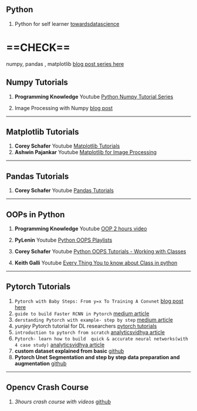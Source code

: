 ## Python
1. Python for self learner [towardsdatascience](https://towardsdatascience.com/bookmark-this-if-you-are-new-to-python-especially-if-you-self-learn-python-54c6e7b5dad8)


# ==CHECK==
numpy, pandas , matplotlib [blog post series here](https://pythonhealthcare.org/)

## Numpy Tutorials
1. **Programming Knowledge** Youtube [Python Numpy Tutorial Series](https://www.youtube.com/playlist?list=PLS1QulWo1RIYWmvS03CzXh1MTSN9dbTnR)

2. Image Processing with Numpy [blog post](https://www.degeneratestate.org/posts/2016/Oct/23/image-processing-with-numpy/)
***

## Matplotlib Tutorials
1. **Corey Schafer** Youtube [Matplotlib Tutorials](https://www.youtube.com/playlist?list=PL-osiE80TeTvipOqomVEeZ1HRrcEvtZB_)
2. **Ashwin Pajankar** Youtube [Matplotlib for Image Processing](https://www.youtube.com/playlist?list=PLiHa1s-EL3vjy88bJeU07J0FXfzpzdUU9)
****
## Pandas Tutorials
1. **Corey Schafer** Youtube [Pandas Tutorials](https://www.youtube.com/playlist?list=PL-osiE80TeTsWmV9i9c58mdDCSskIFdDS)

****
## OOPs in Python

1. **Programming Knowledge** Youtube [OOP 2 hours video](https://www.youtube.com/watch?v=bgATKeiNcL8&list=PLS1QulWo1RIYEMepIBinxplXsx9v0zCSf&index=56)

2. **PyLenin** Youtube [Python OOPS Playlists](https://www.youtube.com/playlist?list=PLqEbL1vopgvsVCEk_aEnsLH-3qyn0Z6Wn)

3. **Corey Schafer** Youtube [Python OOPS Tutorials - Working with Classes](https://www.youtube.com/playlist?list=PL-osiE80TeTsqhIuOqKhwlXsIBIdSeYtc)

4. **Keith Galli** Youtube [Every Thing You to know about Class in python](https://www.youtube.com/watch?v=tmY6FEF8f1o)



***
## Pytorch Tutorials

1. ``Pytorch with Baby Steps: From y=x To Training A Convnet``    [blog post here](https://lelon.io/blog/2018/02/08/pytorch-with-baby-steps)
2. ``guide to build Faster RCNN in Pytorch`` [medium article](https://medium.com/@fractaldle/guide-to-build-faster-rcnn-in-pytorch-95b10c273439)
3. ``derstanding Pytorch with example- step by step`` [medium article](https://towardsdatascience.com/understanding-pytorch-with-an-example-a-step-by-step-tutorial-81fc5f8c4e8e)
4. *yunjey* Pytorch tutorial for DL researchers [pytorch tutorials](https://github.com/yunjey/pytorch-tutorial)
5. ``introduction to pytorch from scratch`` [analyticsvidhya article](https://www.analyticsvidhya.com/blog/2019/09/introduction-to-pytorch-from-scratch/)
6. ``Pytorch- learn how to build  quick & accurate neural networks(with 4 case study)`` [analyticsvidhya article](https://www.analyticsvidhya.com/blog/2019/01/guide-pytorch-neural-networks-case-studies/)
7. **custom dataset explained from basic** [github](https://github.com/utkuozbulak/pytorch-custom-dataset-examples)
8. **Pytorch Unet Segmentation and step by step data preparation and augmentation** [github](https://github.com/ugent-korea/pytorch-unet-segmentation)


***
## Opencv Crash Course

1. *3hours crash course with videos* [github](https://github.com/murtazahassan/OpenCV-Python-Tutorials-for-Beginners)


